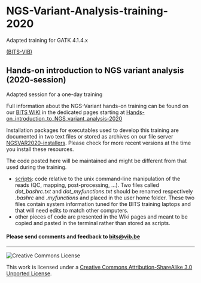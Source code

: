 # NGS-Variant-Analysis-training-2020
Adapted training for GATK 4.1.4.x

[(BITS-VIB)](https://github.com/BITS-VIB)
## Hands-on introduction to NGS variant analysis (2020-session)

Adapted session for a one-day training

Full information about the NGS-Variant hands-on training can be found on our <a href="http://wiki.bits.vib.be" target="_blank">BITS WIKI</a> in the dedicated pages starting at <a href="http://wiki.bits.vib.be/index.php/Hands-on_introduction_to_NGS_variant_analysis-2020" target="_blank">Hands-on_introduction_to_NGS_variant_analysis-2020</a>

Installation packages for executables used to develop this training are documented in two text files or stored as archives on our file server [NGSVAR2020-installers](http://data.bits.vib.be/pub/trainingen/NGSVAR2020/installers/).
Please check for more recent versions at the time you install these resources.

The code posted here will be maintained and might be different from that used during the training.

* [scripts](scripts): code relative to the unix command-line manipulation of the reads (QC, mapping, post-processing, ...). Two files called *dot_bashrc.txt* and *dot_myfunctions.txt* should be renamed respectively *.bashrc* and *.myfunctions* and placed in the user home folder. These two files contain system information tuned for the BITS training laptops and that will need edits to match other computers.
* other pieces of code are presented in the Wiki pages and meant to be copied and pasted in the terminal rather than stored as scripts.

<h4>Please send comments and feedback to <a href="mailto:bits@vib.be">bits@vib.be</a></h4>

------------

![Creative Commons License](http://i.creativecommons.org/l/by-sa/3.0/88x31.png?raw=true)

This work is licensed under a [Creative Commons Attribution-ShareAlike 3.0 Unported License](http://creativecommons.org/licenses/by-sa/3.0/).
